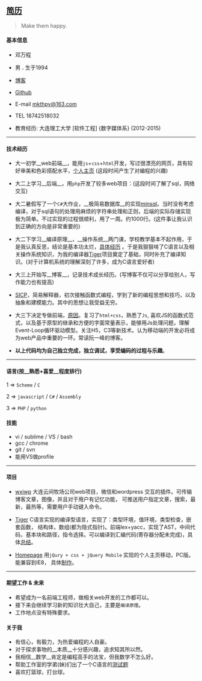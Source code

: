 ## [简历](https://github.com/whps/whps.github.io/blob/master/Resume-ch.md)

> Make them happy.


#### 基本信息
* 邓万程

* 男 __.__ 生于1994

* [博客](https://github.com/whps/whps.github.io/issues)

* [Github](https://github.com/whps)

* E-mail mkthpy@163.com

* TEL 18742518032

* 教育经历: 大连理工大学 [软件工程] {数字媒体系} (2012-2015)

---

#### 技术经历
* 大一初学__web前端__，能用`js`+`css`+`html`开发，写过很漂亮的网页，具有较好审美和色彩搭配水平，[个人主页](https://whps.github.io/)
  (这段时间产生了对编程的兴趣)

* 大二上学习__后端__，用`php`开发了较多web项目：(这段时间了解了sql，网络交互)

* 大二暑假写了一个`C#`大作业，__极简易数据库__的实现[minsql](https://github.com/whps/whps.github.io/tree/master/stuff/tiny-item/minsql)。当时没有考虑编译，对于sql语句的处理用麻烦的字符串处理和正则，后端的实际存储实现极为简单。不过实现的过程很顺利，用了一周。约1000行。(这件事让我认识到正确的方向是非常重要的)

* 大二下学习__编译原理__，__操作系统__两门课，学校教学基本不起作用，于是我认真反思，结论是基本功太烂，[具体经历](https://github.com/whps/whps.github.io/issues/8) 。于是我狠狠啃了C语言以及相关操作系统知识，为我的编译器[Tiger](https://github.com/whps/Tiger)项目奠定了基础，同时补充了编译知识。(对于计算机系统的理解深刻了许多，成为C语言爱好者)

* 大三上开始写__博客__，记录技术成长经历。(写博客不仅可以分享给别人，写作能力也有提高)

* [SICP](https://github.com/whps/whps.github.io/tree/master/stuff/tiny-item/Interpret)，简易解释器，初次接触函数式编程，学到了新的编程思想和技巧，以及抽象和建模能力。其中的思想让我受益无穷。

* 大三下决定专做前端，[原因](https://github.com/whps/whps.github.io/issues/24)。复习了`html+css`，熟悉了`Js`,
喜欢JS的函数式范式，以及基于原型的继承和方便的字面常量表示，能够用Js处理问题，理解Event-Loop循环驱动模型。关注H5，C3等新技术。认为移动端的开发必将成为web产品中重要的一环。常读阮一峰的博客。

* __以上代码均为自己独立完成，独立调试，享受编码的过程与乐趣__。

---
 
#### 语言(按__熟悉+喜爱__程度排行)
1 =>  `Scheme` / `C`

2 => `javascript` / `C#` / `Assembly`

3 =>  `PHP` / `python`
 
 
#### 技能

* vi / sublime / VS / bash
* gcc / chrome
* git / svn
* 能用VS做profile

---

#### 项目
* [wxiwp](https://github.com/whps/whps.github.io/tree/master/stuff/tiny-item/wxiwp) 大连云间牧场公司web项目，微信和wordpress 交互的插件。可传输博客文章，图像，并且对于用户有记忆功能，
可推送用户指定文章，搜索，最新，最热等，需要用户手动键入命令。

* [Tiger](https://github.com/whps/Tiger) C语言实现的编译型语言，实现了：类型环境，值环境，类型检查，嵌套函数，
结构体，数组(都为隐式指针)。前端lex+yacc，实现了AST，中间代码，基本块和路径，指令选择。可以编译到汇编代码(寄存器分配未完成)，具体[总结](https://github.com/whps/whps.github.io/issues/5)。

* [Homepage](https://whps.github.io) 用`jQury + css + jQuery Mobile` 实现的个人主页移动，PC版。能兼容到IE8，
具体[制作](https://github.com/whps/whps.github.io/issues/26)。
---

#### 期望工作 & 未来

* 希望成为一名前端工程师，做相关web开发的工作都可以。
* 接下来会继续学习新的知识壮大自己，主要是`编译原理`。
* 工作地点没有特殊要求。
 
#### 关于我

* 有信心，有毅力，为热爱编程的人自豪。
* 对于探求事物的__本质__十分感兴趣，追求知其所以然。
* 我相信__数学__肯定是编程高手的法宝，但我数学不怎么好。
* 帮助工作室的学弟(妹)们出了一个C语言的[测试题](https://github.com/CIPPUS-SSS/assignment/blob/master/C-Lang-Exam-2014-12-16.md)
* 喜欢打篮球，打台球。
